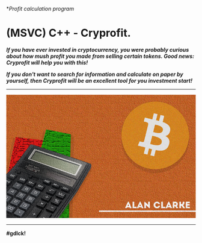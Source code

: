 **Profit calculation program*

(MSVC) С++ - Cryprofit.
=====================

<GITHUB></GITHUB>

***If you have ever invested in cryptocurrency, you were probably curious about how mush profit you made from selling certain tokens. Good news: **Cryprofit** will help you with this!***

***If you don't want to search for information and calculate on paper by yourself, then **Cryprofit** will be an excellent tool for you investment start!***

***
![](img/_Image_github.png)
***
**#gdlck!**
